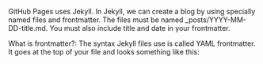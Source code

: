 GitHub Pages uses Jekyll. In Jekyll, we can create a blog by using specially named files and frontmatter. The files must be named _posts/YYYY-MM-DD-title.md. You must also include title and date in your frontmatter.

What is frontmatter?: The syntax Jekyll files use is called YAML frontmatter. It goes at the top of your file and looks something like this:
